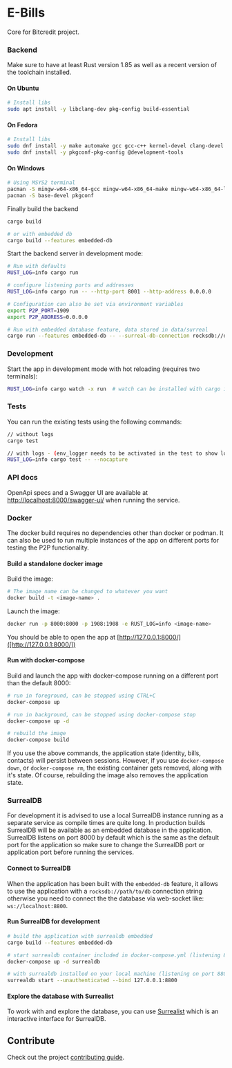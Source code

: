 # E-Bills

Core for Bitcredit project.

### Backend

Make sure to have at least Rust version 1.85 as well as a recent version of the toolchain installed.

#### On Ubuntu
```bash
# Install libs
sudo apt install -y libclang-dev pkg-config build-essential
```

#### On Fedora
```bash
# Install libs
sudo dnf install -y make automake gcc gcc-c++ kernel-devel clang-devel
sudo dnf install -y pkgconf-pkg-config @development-tools
```

#### On Windows
```bash
# Using MSYS2 terminal
pacman -S mingw-w64-x86_64-gcc mingw-w64-x86_64-make mingw-w64-x86_64-llvm
pacman -S base-devel pkgconf
```

Finally build the backend
```bash
cargo build

# or with embedded db
cargo build --features embedded-db
```

Start the backend server in development mode:

```bash
# Run with defaults
RUST_LOG=info cargo run

# configure listening ports and addresses
RUST_LOG=info cargo run -- --http-port 8001 --http-address 0.0.0.0

# Configuration can also be set via environment variables
export P2P_PORT=1909
export P2P_ADDRESS=0.0.0.0

# Run with embedded database feature, data stored in data/surreal
cargo run --features embedded-db -- --surreal-db-connection rocksdb://data/surreal
```


### Development

Start the app in development mode with hot reloading
(requires two terminals):

```bash
RUST_LOG=info cargo watch -x run  # watch can be installed with cargo install cargo-watch
```

### Tests

You can run the existing tests using the following commands:

```bash
// without logs
cargo test

// with logs - (env_logger needs to be activated in the test to show logs)
RUST_LOG=info cargo test -- --nocapture
```

### API docs

OpenApi specs and a Swagger UI are available at [http://localhost:8000/swagger-ui/](http://localhost:8000/swagger-ui/) when running the service.

### Docker

The docker build requires no dependencies other than docker or podman. It can
also be used to run multiple instances of the app on different ports for testing
the P2P functionality.

#### Build a standalone docker image

Build the image:

```bash
# The image name can be changed to whatever you want
docker build -t <image-name> .
```

Launch the image:

```bash
docker run -p 8000:8000 -p 1908:1908 -e RUST_LOG=info <image-name>
```

You should be able to open the app at [http://127.0.0.1:8000/]([http://127.0.0.1:8000/])

#### Run with docker-compose

Build and launch the app with docker-compose running on a different port than
the default 8000:

```bash
# run in foreground, can be stopped using CTRL+C
docker-compose up

# run in background, can be stopped using docker-compose stop
docker-compose up -d

# rebuild the image
docker-compose build
```

If you use the above commands, the application state (identity, bills, contacts)
will persist between sessions. However, if you use `docker-compose down`, or
`docker-compose rm`, the existing container gets removed, along with it's state.
Of course, rebuilding the image also removes the application state.

### SurrealDB

For development it is advised to use a local SurrealDB instance running as a
separate service as compile times are quite long. In production builds SurrealDB
will be available as an embedded database in the application. SurrealDB listens
on port 8000 by default which is the same as the default port for the application
so make sure to change the SurrealDB port or application port before running the
services.

#### Connect to SurrealDB

When the application has been built with the `embedded-db` feature, it allows to
use the application with a `rocksdb://path/to/db` connection string otherwise you
need to connect the the database via web-socket like: `ws://localhost:8800`.

#### Run SurrealDB for development

```bash
# build the application with surrealdb embedded
cargo build --features embedded-db

# start surrealdb container included in docker-compose.yml (listening 8800)
docker-compose up -d surrealdb

# with surrealdb installed on your local machine (listening on port 8800)
surrealdb start --unauthenticated --bind 127.0.0.1:8800
```

#### Explore the database with Surrealist

To work with and explore the database, you can use
[Surrealist](https://surrealdb.com/surrealist) which is an interactive interface
for SurrealDB.

## Contribute

Check out the project [contributing guide](./CONTRIBUTING.md).
